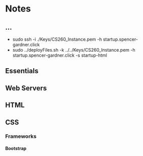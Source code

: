 # Notes

## ...
- sudo ssh -i ./Keys/CS260_Instance.pem -h startup.spencer-gardner.click
- sudo ../deployFiles.sh -k ../../Keys/CS260_Instance.pem -h startup.spencer-gardner.click -s startup-html

## Essentials

## Web Servers

## HTML

## CSS
### Frameworks
#### Bootstrap
